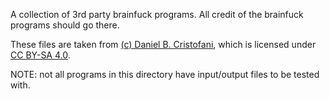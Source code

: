 A collection of 3rd party brainfuck programs. All credit of the brainfuck programs should go there.

These files are taken from [(c) Daniel B. Cristofani](http://brainfuck.org/), which is licensed under [CC BY-SA 4.0](https://creativecommons.org/licenses/by-sa/4.0/).

NOTE: not all programs in this directory have input/output files to be tested with. 
